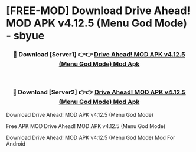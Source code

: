 # [FREE-MOD] Download Drive Ahead! MOD APK v4.12.5 (Menu God Mode) - sbyue


<div align="center">
<h3>🔴 Download [Server1] 👉👉 <a href="https://apk-comot.site?title=Drive_Ahead!_MOD_APK_v4.12.5_(Menu_God_Mode)">Drive Ahead! MOD APK v4.12.5 (Menu God Mode) Mod Apk</a></h3><br>

<h3>🔴 Download [Server2] 👉👉 <a href="https://apk-comot.site?title=Drive_Ahead!_MOD_APK_v4.12.5_(Menu_God_Mode)">Drive Ahead! MOD APK v4.12.5 (Menu God Mode) Mod Apk</a></h3>
</div>



Download Drive Ahead! MOD APK v4.12.5 (Menu God Mode) 

Free APK MOD Drive Ahead! MOD APK v4.12.5 (Menu God Mode) 

Download Drive Ahead! MOD APK v4.12.5 (Menu God Mode) Mod For Android

